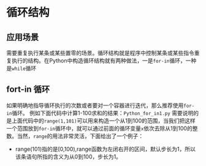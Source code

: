 # 循环结构
## 应用场景
需要重复执行某条或某些置零的场景。循环结构就是程序中控制某条或某些指令重复执行的结构。在Python中构造循环结构就有两种做法，一是`for-in`循环，一种是`while`循环
## fort-in 循环
如果明确地指导循环执行的次数或者要对一个容器进行迭代，那么推荐使用`for-in`循环。
例如下面代码中计算1-100求和的结果：`Python_for_in1.py`
需要说明的是上面代码中的`range(1,101)`可以用来构造一个从1到100的范围，当我们把这样一个范围放到`for-in`循环中，就可以通过前面的循环变量`x`依次去除从1到100的整数。当然，`range`的用法非常灵活，下面给出了一个例子：
   - range(101)指的是[0,100),range函数为左闭右开的区间，默认步长为1，所以该条语句所指的含义为从0到100，步长为1。